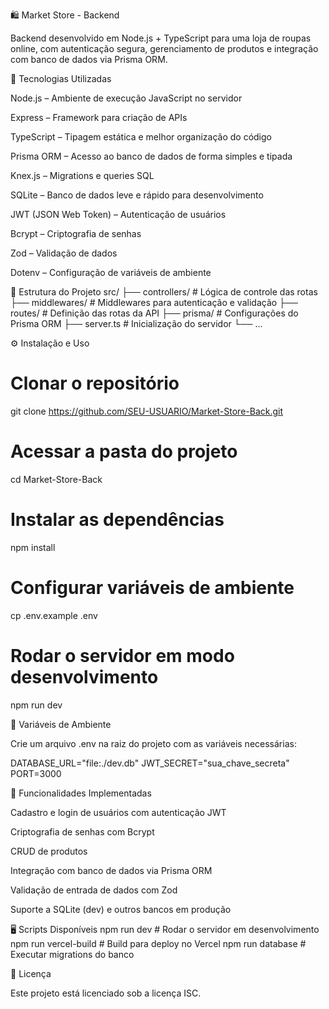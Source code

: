 🛍️ Market Store - Backend

Backend desenvolvido em Node.js + TypeScript para uma loja de roupas online, com autenticação segura, gerenciamento de produtos e integração com banco de dados via Prisma ORM.

🚀 Tecnologias Utilizadas

Node.js – Ambiente de execução JavaScript no servidor

Express – Framework para criação de APIs

TypeScript – Tipagem estática e melhor organização do código

Prisma ORM – Acesso ao banco de dados de forma simples e tipada

Knex.js – Migrations e queries SQL

SQLite – Banco de dados leve e rápido para desenvolvimento

JWT (JSON Web Token) – Autenticação de usuários

Bcrypt – Criptografia de senhas

Zod – Validação de dados

Dotenv – Configuração de variáveis de ambiente

📂 Estrutura do Projeto
src/
 ├── controllers/   # Lógica de controle das rotas
 ├── middlewares/   # Middlewares para autenticação e validação
 ├── routes/        # Definição das rotas da API
 ├── prisma/        # Configurações do Prisma ORM
 ├── server.ts      # Inicialização do servidor
 └── ...

⚙️ Instalação e Uso
# Clonar o repositório
git clone https://github.com/SEU-USUARIO/Market-Store-Back.git

# Acessar a pasta do projeto
cd Market-Store-Back

# Instalar as dependências
npm install

# Configurar variáveis de ambiente
cp .env.example .env

# Rodar o servidor em modo desenvolvimento
npm run dev

🔑 Variáveis de Ambiente

Crie um arquivo .env na raiz do projeto com as variáveis necessárias:

DATABASE_URL="file:./dev.db"
JWT_SECRET="sua_chave_secreta"
PORT=3000

📌 Funcionalidades Implementadas

Cadastro e login de usuários com autenticação JWT

Criptografia de senhas com Bcrypt

CRUD de produtos

Integração com banco de dados via Prisma ORM

Validação de entrada de dados com Zod

Suporte a SQLite (dev) e outros bancos em produção

🖥️ Scripts Disponíveis
npm run dev          # Rodar o servidor em desenvolvimento
npm run vercel-build # Build para deploy no Vercel
npm run database     # Executar migrations do banco

📄 Licença

Este projeto está licenciado sob a licença ISC.
